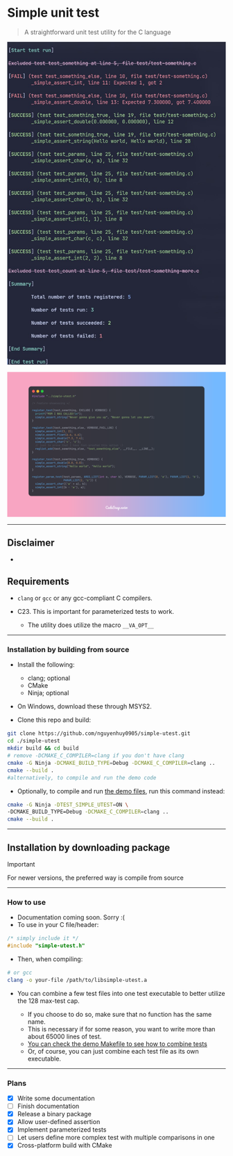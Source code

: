 # Simple unit test

> A straightforward unit test utility for the C language

![Output demo](./doc/img/output-demo.jpg)

![Syntax demo](./doc/img/testfile-demo.jpg)

---

## Disclaimer

-

## Requirements

- `clang` or `gcc` or any gcc-compliant C compilers.
- C23. This is important for parameterized tests to work.

  - The utility does utilize the macro `__VA_OPT__`

---

### Installation by building from source

- Install the following:

  - clang; optional
  - CMake
  - Ninja; optional

- On Windows, download these through MSYS2.

- Clone this repo and build:

```bash
git clone https://github.com/nguyenhuy0905/simple-utest.git
cd ./simple-utest
mkdir build && cd build
# remove -DCMAKE_C_COMPILER=clang if you don't have clang
cmake -G Ninja -DCMAKE_BUILD_TYPE=Debug -DCMAKE_C_COMPILER=clang ..
cmake --build .
#alternatively, to compile and run the demo code 

```

- Optionally, to compile and run [the demo files](./test/), run this command instead:

```bash
cmake -G Ninja -DTEST_SIMPLE_UTEST=ON \
-DCMAKE_BUILD_TYPE=Debug -DCMAKE_C_COMPILER=clang ..
cmake --build .
```

---

## Installation by downloading package

> [!IMPORTANT]
> For newer versions, the preferred way is compile from source
>

---

### How to use

- Documentation coming soon. Sorry :(
- To use in your C file/header:

```c
/* simply include it */
#include "simple-utest.h"
```

- Then, when compiling:

```bash
# or gcc
clang -o your-file /path/to/libsimple-utest.a
```

- You can combine a few test files into one test executable
to better utilize the 128 max-test cap.

  - If you choose to do so, make sure that no function has the same name.
  - This is necessary if for some reason, you want
  to write more than about 65000 lines of test.
  - [You can check the demo Makefile to see how to combine tests](./Maketest.example.mk)
  - Or, of course, you can just combine each test file as its own executable.

---

### Plans

- [x] Write some documentation
- [ ] Finish documentation
- [x] Release a binary package
- [x] Allow user-defined assertion
- [x] Implement parameterized tests
- [ ] Let users define more complex test with multiple comparisons in one
- [x] Cross-platform build with CMake
